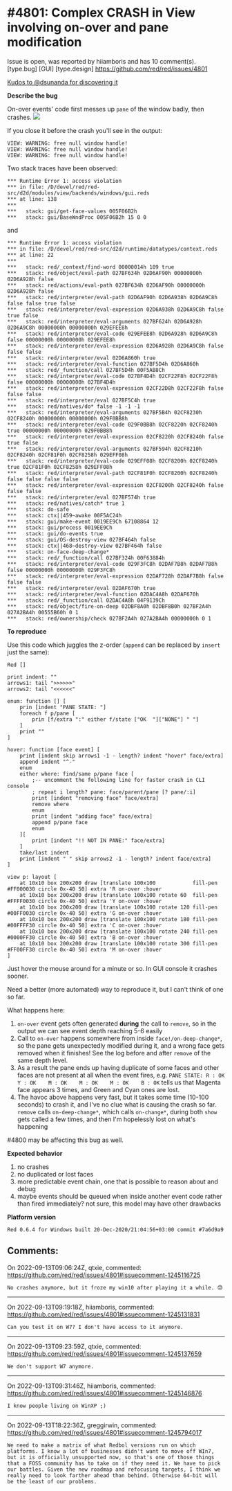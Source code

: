 
#4801: Complex CRASH in View involving on-over and pane modification
================================================================================
Issue is open, was reported by hiiamboris and has 10 comment(s).
[type.bug] [GUI] [type.design]
<https://github.com/red/red/issues/4801>

[Kudos to @dsunanda for discovering it](https://gitter.im/red/bugs?at=60031a6d787d8f79c8070a2f)

**Describe the bug**

On-over events' code first messes up `pane` of the window badly, then crashes.
![](https://i.gyazo.com/a5032032871af6047f6517d8a77e0469.gif)

If you close it before the crash you'll see in the output:
```
VIEW: WARNING: free null window handle!
VIEW: WARNING: free null window handle!
VIEW: WARNING: free null window handle!
```

Two stack traces have been observed:
```
*** Runtime Error 1: access violation
*** in file: /D/devel/red/red-src/d2d/modules/view/backends/windows/gui.reds
*** at line: 138
***
***   stack: gui/get-face-values 005F06B2h
***   stack: gui/BaseWndProc 005F06B2h 15 0 0
```
and
```
*** Runtime Error 1: access violation
*** in file: /D/devel/red/red-src/d2d/runtime/datatypes/context.reds
*** at line: 22
***
***   stack: red/_context/find-word 00000014h 109 true
***   stack: red/object/eval-path 027BF634h 02D6AF90h 00000000h 02D6A928h false
***   stack: red/actions/eval-path 027BF634h 02D6AF90h 00000000h 02D6A928h false
***   stack: red/interpreter/eval-path 02D6AF90h 02D6A938h 02D6A9C8h false false true false
***   stack: red/interpreter/eval-expression 02D6A938h 02D6A9C8h false true false
***   stack: red/interpreter/eval-arguments 027BF624h 02D6A928h 02D6A9C8h 00000000h 00000000h 029EFEE8h
***   stack: red/interpreter/eval-code 029EFEE8h 02D6A928h 02D6A9C8h false 00000000h 00000000h 029EFEE8h
***   stack: red/interpreter/eval-expression 02D6A928h 02D6A9C8h false false false
***   stack: red/interpreter/eval 02D6A860h true
***   stack: red/interpreter/eval-function 027BF5D4h 02D6A860h
***   stack: red/_function/call 027BF5D4h 00F5AB8Ch
***   stack: red/interpreter/eval-code 027BF4D4h 02CF22F8h 02CF22F8h false 00000000h 00000000h 027BF4D4h
***   stack: red/interpreter/eval-expression 02CF22D8h 02CF22F8h false false false
***   stack: red/interpreter/eval 027BF5C4h true
***   stack: red/natives/do* false -1 -1 -1
***   stack: red/interpreter/eval-arguments 027BF5B4h 02CF8230h 02CF8240h 00000000h 00000000h 029F0BB8h
***   stack: red/interpreter/eval-code 029F0BB8h 02CF8220h 02CF8240h true 00000000h 00000000h 029F0BB8h
***   stack: red/interpreter/eval-expression 02CF8220h 02CF8240h false true false
***   stack: red/interpreter/eval-arguments 027BF594h 02CF8210h 02CF8240h 02CF81F0h 02CF8258h 029EFF08h
***   stack: red/interpreter/eval-code 029EFF08h 02CF8200h 02CF8240h true 02CF81F0h 02CF8258h 029EFF08h
***   stack: red/interpreter/eval-path 02CF81F0h 02CF8200h 02CF8240h false false false false
***   stack: red/interpreter/eval-expression 02CF8200h 02CF8240h false false false
***   stack: red/interpreter/eval 027BF574h true
***   stack: red/natives/catch* true 1
***   stack: do-safe
***   stack: ctx||459~awake 00F5AC24h
***   stack: gui/make-event 0019EE9Ch 67108864 12
***   stack: gui/process 0019EE9Ch
***   stack: gui/do-events true
***   stack: gui/OS-destroy-view 027BF464h false
***   stack: ctx||468~destroy-view 027BF464h false
***   stack: on-face-deep-change*
***   stack: red/_function/call 027BF324h 00F63884h
***   stack: red/interpreter/eval-code 029F3FC8h 02DAF7B8h 02DAF7B8h false 00000000h 00000000h 029F3FC8h
***   stack: red/interpreter/eval-expression 02DAF728h 02DAF7B8h false false false
***   stack: red/interpreter/eval 02DAF670h true
***   stack: red/interpreter/eval-function 02DAC4A8h 02DAF670h
***   stack: red/_function/call 02DAC4A8h 04F9139Ch
***   stack: red/object/fire-on-deep 02DBF8A0h 02DBF8B0h 027BF2A4h 027A2BA4h 00555B60h 0 1
***   stack: red/ownership/check 027BF2A4h 027A2BA4h 00000000h 0 1
```

**To reproduce**

Use this code which juggles the z-order (`append` can be replaced by `insert` just the same):
```
Red []

print indent: ""
arrows1: tail ">>>>>>"
arrows2: tail "<<<<<<"

enum: function [] [
	prin [indent "PANE STATE: "]
	foreach f p/pane [
		prin [f/extra ":" either f/state ["OK  "]["NONE"] " "]
	]
	print ""
]

hover: function [face event] [
	print [indent skip arrows1 -1 - length? indent "hover" face/extra]
	append indent "^-"
	enum
    either where: find/same p/pane face [
    	;-- uncomment the following line for faster crash in CLI console
	    ; repeat i length? pane: face/parent/pane [? pane/:i]
	    print [indent "removing face" face/extra]
	    remove where
    	enum
	    print [indent "adding face" face/extra]
	    append p/pane face
    	enum
	][
		print [indent "!! NOT IN PANE:" face/extra]
	]
	take/last indent
	print [indent " " skip arrows2 -1 - length? indent face/extra]
]

view p: layout [
	at 10x10 box 200x200 draw [translate 100x100            fill-pen #FF000030 circle 0x-40 50] extra 'R on-over :hover
	at 10x10 box 200x200 draw [translate 100x100 rotate 60  fill-pen #FFFF0030 circle 0x-40 50] extra 'Y on-over :hover
	at 10x10 box 200x200 draw [translate 100x100 rotate 120 fill-pen #00FF0030 circle 0x-40 50] extra 'G on-over :hover
	at 10x10 box 200x200 draw [translate 100x100 rotate 180 fill-pen #00FFFF30 circle 0x-40 50] extra 'C on-over :hover
	at 10x10 box 200x200 draw [translate 100x100 rotate 240 fill-pen #0000FF30 circle 0x-40 50] extra 'B on-over :hover
	at 10x10 box 200x200 draw [translate 100x100 rotate 300 fill-pen #FF00FF30 circle 0x-40 50] extra 'M on-over :hover
]
```
Just hover the mouse around for a minute or so. In GUI console it crashes sooner.

Need a better (more automated) way to reproduce it, but I can't think of one so far.

What happens here:
1. `on-over` event gets often generated **during** the call to `remove`, so in the output we can see event depth reaching 5-6 easily
2. Call to `on-over` happens somewhere from inside `face!/on-deep-change*`, so the pane gets unexpectedly modified during it, and a wrong face gets removed when it finishes! See the log before and after `remove` of the same depth level.
3. As a result the pane ends up having duplicate of some faces and other faces are not present at all when the event fires, e.g. `PANE STATE: R : OK    Y : OK    M : OK    M : OK    M : OK    B : OK` tells us that Magenta face appears 3 times, and Green and Cyan ones are lost.
4. The havoc above happens very fast, but it takes some time (10-100 seconds) to crash it, and I've no clue what is causing the crash so far. `remove` calls `on-deep-change*`, which calls `on-change*`, during both `show` gets called a few times, and then I'm hopelessly lost on what's happening

#4800 may be affecting this bug as well.

**Expected behavior**

1) no crashes
2) no duplicated or lost faces
3) more predictable event chain, one that is possible to reason about and debug
4) maybe events should be queued when inside another event code rather than fired immediately? not sure, this model may have other drawbacks

**Platform version**
```
Red 0.6.4 for Windows built 20-Dec-2020/21:04:56+03:00 commit #7a6d9a9
```



Comments:
--------------------------------------------------------------------------------

On 2022-09-13T09:06:24Z, qtxie, commented:
<https://github.com/red/red/issues/4801#issuecomment-1245116725>

    No crashes anymore, but it froze my win10 after playing it a while. 😓 

--------------------------------------------------------------------------------

On 2022-09-13T09:19:18Z, hiiamboris, commented:
<https://github.com/red/red/issues/4801#issuecomment-1245131831>

    Can you test it on W7? I don't have access to it anymore.

--------------------------------------------------------------------------------

On 2022-09-13T09:23:59Z, qtxie, commented:
<https://github.com/red/red/issues/4801#issuecomment-1245137659>

    We don't support W7 anymore.

--------------------------------------------------------------------------------

On 2022-09-13T09:31:46Z, hiiamboris, commented:
<https://github.com/red/red/issues/4801#issuecomment-1245146876>

    I know people living on WinXP ;)

--------------------------------------------------------------------------------

On 2022-09-13T18:22:36Z, greggirwin, commented:
<https://github.com/red/red/issues/4801#issuecomment-1245794017>

    We need to make a matrix of what Redbol versions run on which platforms. I know a lot of businesses didn't want to move off WIn7, but it is officially unsupported now, so that's one of those things that a FOSS community has to take on if they need it. We have to pick our battles. Given the new roadmap and refocusing targets, I think we really need to look farther ahead than behind. Otherwise 64-bit will be the least of our problems.


